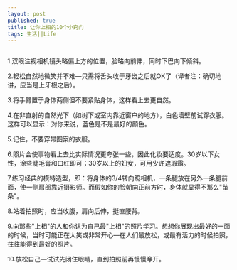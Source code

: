 ```yaml
---
layout: post
published: true
title: 让你上相的10个小窍门
tags: 生活||Life    
---
```

<img alt="" src="http://media.rd.com/rd/images/rdc/mag0908/advice/put-your-best-foot-forward-slideshow/how-to-look-good-in-photos-af.jpg" border="0" />

1.双眼注视相机镜头略偏上方的位置，脸略向前伸，同时下巴向下倾斜。

2.轻松自然地微笑并不难―只需将舌头收于牙齿之后就OK了（译者注：确切地讲，应当是上牙根之后）。

3.将手臂置于身体两侧但不要紧贴身体，这样看上去更自然。

4.在非直射的自然光下（如树下或室内靠近窗户的地方），白色墙壁前试穿衣服。这样可以显示：对你来说，蓝色是不是最好的颜色。

5.记住，不要穿带图案的衣服。

6.照片会使事物看上去比实际情况更夸张一些，因此化妆要适度。30岁以下女性，涂些睫毛膏和口红即可；30岁以上的妇女，可用少许遮瑕霜。

7.练习经典的模特造型，即：将身体的3/4转向照相机，一条腿放在另外一条腿前面，使一侧肩部靠近摄影师。而假如你的脸朝向正前方时，身体就显得不那么"苗条"。

8.站着拍照时，应当收腹，肩向后伸，挺直腰背。 

9.向那些"上相"的人和你认为自己最"上相"的照片学习。想想你展现出最好的一面的时候，当时可能正在大笑或非常开心―在人们最放松，或最有活力的时候拍照，往往能得到最好的照片。 

10.放松自己―试试先闭住眼睛，直到拍照前再慢慢睁开。
